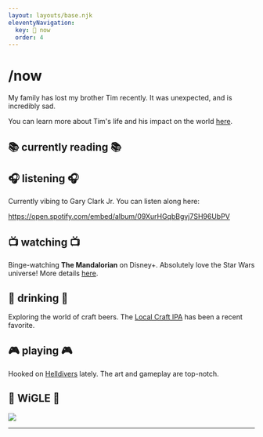 ```yaml
---
layout: layouts/base.njk
eleventyNavigation:
  key: 📌 now
  order: 4
---
```


# /now

My family has lost my brother Tim recently. It was unexpected, and is incredibly sad.

You can learn more about Tim's life and his impact on the world [here](https://www.legacy.com/us/obituaries/legacyremembers/timothy-helmers-obituary?id=55450845).

## 📚 currently reading 📚


## 🎧 listening 🎧

Currently vibing to Gary Clark Jr. You can listen along here:

https://open.spotify.com/embed/album/09XurHGqbBgvj7SH96UbPV

## 📺 watching 📺

Binge-watching **The Mandalorian** on Disney+. Absolutely love the Star Wars universe! More details [here](#).

## 🍻 drinking 🍻

Exploring the world of craft beers. The [Local Craft IPA](#) has been a recent favorite.

## 🎮 playing 🎮

Hooked on [Helldivers](#) lately. The art and gameplay are top-notch.

## 🛜 WiGLE 🛜

<img border="0" src="https://wigle.net/bi/DCvuUkQ2MgkDGpCEUm_7ow.png">

---